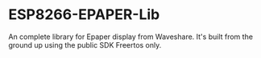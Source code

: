 # ESP8266-EPAPER-Lib
An complete library for Epaper display from Waveshare. It's built from the ground up using the public SDK Freertos only.
